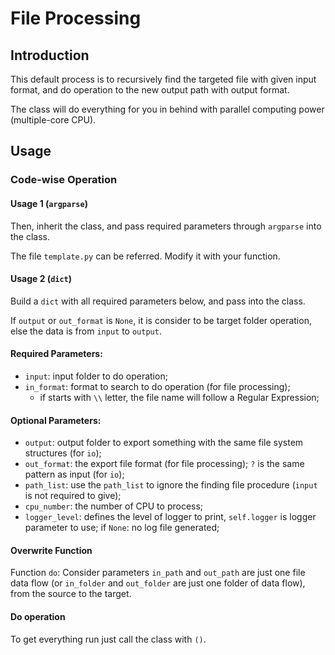 # File Processing
## Introduction
This default process is to recursively find the targeted file with given input format, and do operation to the new output path with output format.

The class will do everything for you in behind with parallel computing power (multiple-core CPU).
## Usage
### Code-wise Operation
#### Usage 1 (`argparse`)
Then, inherit the class, and pass required parameters through `argparse` into the class.

The file `template.py` can be referred. Modify it with your function.
#### Usage 2 (`dict`)
Build a `dict` with all required parameters below, and pass into the class.

If `output` or `out_format` is `None`, it is consider to be target folder operation, else the data is from `input` to `output`.
#### Required Parameters:
* `input`: input folder to do operation;
* `in_format`: format to search to do operation (for file processing); 
  * if starts with `\\` letter, the file name will follow a Regular Expression;
#### Optional Parameters:

* `output`: output folder to export something with the same file system structures (for `io`);
* `out_format`: the export file format (for file processing); `?` is the same pattern as input (for `io`);
* `path_list`: use the `path_list` to ignore the finding file procedure (`input` is not required to give);
* `cpu_number`: the number of CPU to process;
* `logger_level`: defines the level of logger to print, `self.logger` is logger parameter to use; if `None`: no log file generated;

#### Overwrite Function
Function `do`:
Consider parameters `in_path` and `out_path` are just one file data flow (or `in_folder` and `out_folder` are just one folder of data flow), from the source to the target.

#### Do operation
To get everything run just call the class with `()`.

